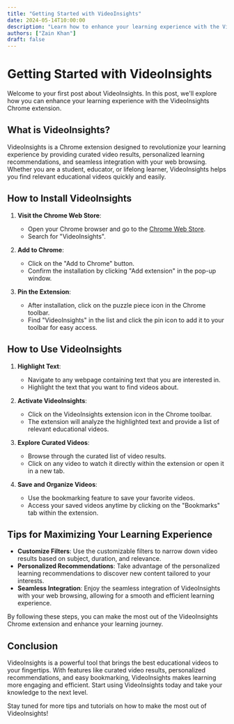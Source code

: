 ```yaml
---
title: "Getting Started with VideoInsights"
date: 2024-05-14T10:00:00
description: "Learn how to enhance your learning experience with the VideoInsights Chrome extension."
authors: ["Zain Khan"]
draft: false
---
```


# Getting Started with VideoInsights

Welcome to your first post about VideoInsights. In this post, we'll explore how you can enhance your learning experience with the VideoInsights Chrome extension.

## What is VideoInsights?

VideoInsights is a Chrome extension designed to revolutionize your learning experience by providing curated video results, personalized learning recommendations, and seamless integration with your web browsing. Whether you are a student, educator, or lifelong learner, VideoInsights helps you find relevant educational videos quickly and easily.

## How to Install VideoInsights

1. **Visit the Chrome Web Store**:
   - Open your Chrome browser and go to the [Chrome Web Store](https://chrome.google.com/webstore).
   - Search for "VideoInsights".

2. **Add to Chrome**:
   - Click on the "Add to Chrome" button.
   - Confirm the installation by clicking "Add extension" in the pop-up window.

3. **Pin the Extension**:
   - After installation, click on the puzzle piece icon in the Chrome toolbar.
   - Find "VideoInsights" in the list and click the pin icon to add it to your toolbar for easy access.

## How to Use VideoInsights

1. **Highlight Text**:
   - Navigate to any webpage containing text that you are interested in.
   - Highlight the text that you want to find videos about.

2. **Activate VideoInsights**:
   - Click on the VideoInsights extension icon in the Chrome toolbar.
   - The extension will analyze the highlighted text and provide a list of relevant educational videos.

3. **Explore Curated Videos**:
   - Browse through the curated list of video results.
   - Click on any video to watch it directly within the extension or open it in a new tab.

4. **Save and Organize Videos**:
   - Use the bookmarking feature to save your favorite videos.
   - Access your saved videos anytime by clicking on the "Bookmarks" tab within the extension.

## Tips for Maximizing Your Learning Experience

- **Customize Filters**: Use the customizable filters to narrow down video results based on subject, duration, and relevance.
- **Personalized Recommendations**: Take advantage of the personalized learning recommendations to discover new content tailored to your interests.
- **Seamless Integration**: Enjoy the seamless integration of VideoInsights with your web browsing, allowing for a smooth and efficient learning experience.

By following these steps, you can make the most out of the VideoInsights Chrome extension and enhance your learning journey.

## Conclusion

VideoInsights is a powerful tool that brings the best educational videos to your fingertips. With features like curated video results, personalized recommendations, and easy bookmarking, VideoInsights makes learning more engaging and efficient. Start using VideoInsights today and take your knowledge to the next level.

Stay tuned for more tips and tutorials on how to make the most out of VideoInsights!
